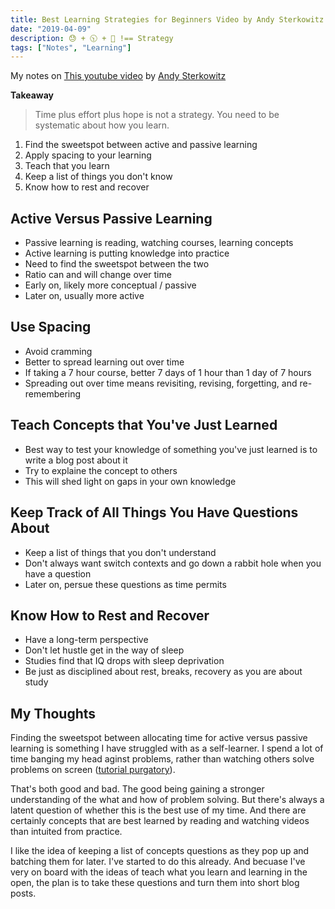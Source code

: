 ```yaml
---
title: Best Learning Strategies for Beginners Video by Andy Sterkowitz
date: "2019-04-09"
description: 😓 + 🕥 + 🙏 !== Strategy
tags: ["Notes", "Learning"]
---
```


My notes on [This youtube video](https://www.youtube.com/watch?v=IHQ-UUj0bxs) by [Andy Sterkowitz](https://www.youtube.com/channel/UCZ9qFEC82qM6Pk-54Q4TVWA)

**Takeaway**

> Time plus effort plus hope is not a strategy. You need to be systematic about how you learn.

1. Find the sweetspot between active and passive learning
2. Apply spacing to your learning
3. Teach that you learn
4. Keep a list of things you don't know
5. Know how to rest and recover

## Active Versus Passive Learning

- Passive learning is reading, watching courses, learning concepts
- Active learning is putting knowledge into practice
- Need to find the sweetspot between the two
- Ratio can and will change over time
- Early on, likely more conceptual / passive
- Later on, usually more active

## Use Spacing

- Avoid cramming
- Better to spread learning out over time
- If taking a 7 hour course, better 7 days of 1 hour than 1 day of 7 hours
- Spreading out over time means revisiting, revising, forgetting, and re-remembering

## Teach Concepts that You've Just Learned

- Best way to test your knowledge of something you've just learned is to write a blog post about it
- Try to explaine the concept to others
- This will shed light on gaps in your own knowledge

## Keep Track of All Things You Have Questions About

- Keep a list of things that you don't understand
- Don't always want switch contexts and go down a rabbit hole when you have a question
- Later on, persue these questions as time permits

## Know How to Rest and Recover

- Have a long-term perspective
- Don't let hustle get in the way of sleep
- Studies find that IQ drops with sleep deprivation
- Be just as disciplined about rest, breaks, recovery as you are about study

## My Thoughts

Finding the sweetspot between allocating time for active versus passive learning is something I have struggled with as a self-learner. I spend a lot of time banging my head aginst problems, rather than watching others solve problems on screen ([tutorial purgatory](https://medium.freecodecamp.org/how-to-escape-tutorial-purgatory-as-a-new-developer-or-at-any-time-in-your-career-e3a4b2384a40)).

That's both good and bad. The good being gaining a stronger understanding of the what and how of problem solving. But there's always a latent question of whether this is the best use of my time. And there are certainly concepts that are best learned by reading and watching videos than intuited from practice.

I like the idea of keeping a list of concepts questions as they pop up and batching them for later. I've started to do this already. And becuase I've very on board with the ideas of teach what you learn and learning in the open, the plan is to take these questions and turn them into short blog posts.
